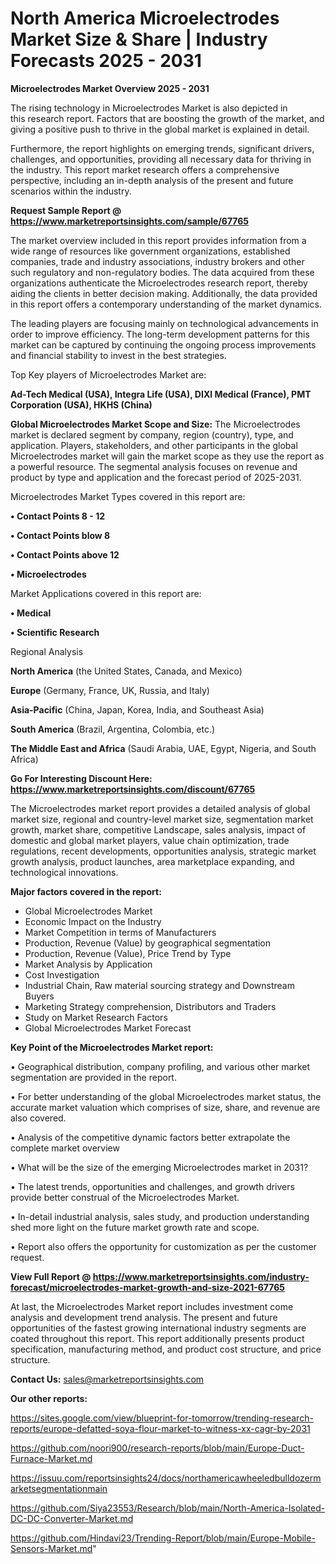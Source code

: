 # North America Microelectrodes Market Size & Share | Industry Forecasts 2025 - 2031

<Strong> Microelectrodes Market Overview 2025 - 2031</strong>

The rising technology in Microelectrodes Market is also depicted in this research report. Factors that are boosting the growth of the market, and giving a positive push to thrive in the global market is explained in detail.

Furthermore, the report highlights on emerging trends, significant drivers, challenges, and opportunities, providing all necessary data for thriving in the industry. This report market research offers a comprehensive perspective, including an in-depth analysis of the present and future scenarios within the industry.

<strong>Request Sample Report @ <a href=https://www.marketreportsinsights.com/sample/67765>https://www.marketreportsinsights.com/sample/67765</a></strong>

The market overview included in this report provides information from a wide range of resources like government organizations, established companies, trade and industry associations, industry brokers and other such regulatory and non-regulatory bodies. The data acquired from these organizations authenticate the Microelectrodes research report, thereby aiding the clients in better decision making. Additionally, the data provided in this report offers a contemporary understanding of the market dynamics.

The leading players are focusing mainly on technological advancements in order to improve efficiency. The long-term development patterns for this market can be captured by continuing the ongoing process improvements and financial stability to invest in the best strategies.

Top Key players of Microelectrodes Market are:

<strong>Ad-Tech Medical (USA), Integra Life (USA), DIXI Medical (France), PMT Corporation (USA), HKHS (China)</strong>

<strong><b>Global Microelectrodes Market Scope and Size:</b></strong>
The Microelectrodes market is declared segment by company, region (country), type, and application. Players, stakeholders, and other participants in the global Microelectrodes market will gain the market scope as they use the report as a powerful resource. The segmental analysis focuses on revenue and product by type and application and the forecast period of 2025-2031.

Microelectrodes Market Types covered in this report are:

<strong>• Contact Points 8 - 12

• Contact Points blow 8

• Contact Points above 12

• Microelectrodes</strong>

Market Applications covered in this report are:

<strong>• Medical

• Scientific Research</strong> 

Regional Analysis

<strong>North America</strong> (the United States, Canada, and Mexico)

<strong>Europe</strong> (Germany, France, UK, Russia, and Italy)

<strong>Asia-Pacific</strong> (China, Japan, Korea, India, and Southeast Asia)

<strong>South America</strong> (Brazil, Argentina, Colombia, etc.)

<strong>The Middle East and Africa</strong> (Saudi Arabia, UAE, Egypt, Nigeria, and South Africa)

<strong>Go For Interesting Discount Here: <a href=https://www.marketreportsinsights.com/discount/67765>https://www.marketreportsinsights.com/discount/67765</a></strong>

The Microelectrodes market report provides a detailed analysis of global market size, regional and country-level market size, segmentation market growth, market share, competitive Landscape, sales analysis, impact of domestic and global market players, value chain optimization, trade regulations, recent developments, opportunities analysis, strategic market growth analysis, product launches, area marketplace expanding, and technological innovations.

<strong><b>Major factors covered in the report:</b></strong>
<ul>
  <li>Global Microelectrodes Market </li>
  <li>Economic Impact on the Industry</li>
  <li>Market Competition in terms of Manufacturers</li>
  <li>Production, Revenue (Value) by geographical segmentation</li>
  <li>Production, Revenue (Value), Price Trend by Type</li>
  <li>Market Analysis by Application</li>
  <li>Cost Investigation</li>
  <li>Industrial Chain, Raw material sourcing strategy and Downstream Buyers</li>
  <li>Marketing Strategy comprehension, Distributors and Traders</li>
  <li>Study on Market Research Factors</li>
  <li>Global Microelectrodes Market Forecast</li>
</ul>

<strong><b>Key Point of the Microelectrodes Market report:</b></strong>

• Geographical distribution, company profiling, and various other market segmentation are provided in the report.

• For better understanding of the global Microelectrodes market status, the accurate market valuation which comprises of size, share, and revenue are also covered.

• Analysis of the competitive dynamic factors better extrapolate the complete market overview

• What will be the size of the emerging Microelectrodes market in 2031?

• The latest trends, opportunities and challenges, and growth drivers provide better construal of the Microelectrodes Market.

• In-detail industrial analysis, sales study, and production understanding shed more light on the future market growth rate and scope.

• Report also offers the opportunity for customization as per the customer request.

<strong><b>View Full Report @ <a href=https://www.marketreportsinsights.com/industry-forecast/microelectrodes-market-growth-and-size-2021-67765>https://www.marketreportsinsights.com/industry-forecast/microelectrodes-market-growth-and-size-2021-67765</a></b></strong>


At last, the Microelectrodes Market report includes investment come analysis and development trend analysis. The present and future opportunities of the fastest growing international industry segments are coated throughout this report. This report additionally presents product specification, manufacturing method, and product cost structure, and price structure.

<strong>Contact Us:</strong>
sales@marketreportsinsights.com

<strong>Our other reports:</strong>

<a href=https://sites.google.com/view/blueprint-for-tomorrow/trending-research-reports/europe-defatted-soya-flour-market-to-witness-xx-cagr-by-2031>https://sites.google.com/view/blueprint-for-tomorrow/trending-research-reports/europe-defatted-soya-flour-market-to-witness-xx-cagr-by-2031</a>

<a href=https://github.com/noori900/research-reports/blob/main/Europe-Duct-Furnace-Market.md>https://github.com/noori900/research-reports/blob/main/Europe-Duct-Furnace-Market.md</a>

<a href=https://issuu.com/reportsinsights24/docs/northamericawheeledbulldozermarketsegmentationmain>https://issuu.com/reportsinsights24/docs/northamericawheeledbulldozermarketsegmentationmain</a>

<a href=https://github.com/Siya23553/Research/blob/main/North-America-Isolated-DC-DC-Converter-Market.md>https://github.com/Siya23553/Research/blob/main/North-America-Isolated-DC-DC-Converter-Market.md</a>

<a href=https://github.com/Hindavi23/Trending-Report/blob/main/Europe-Mobile-Sensors-Market.md>https://github.com/Hindavi23/Trending-Report/blob/main/Europe-Mobile-Sensors-Market.md</a>"

